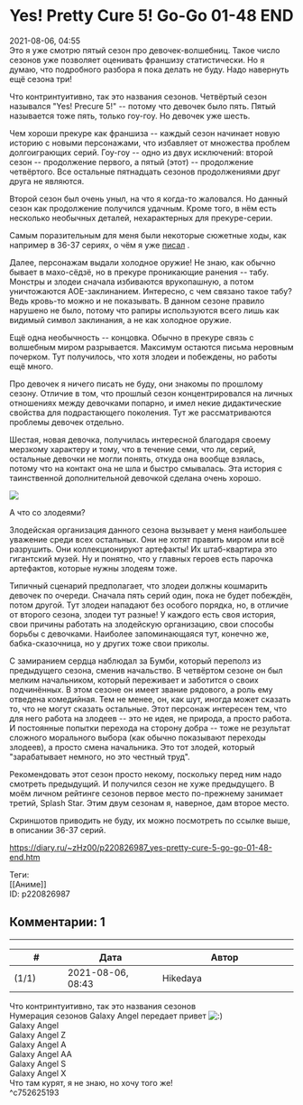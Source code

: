 Yes! Pretty Cure 5! Go-Go 01-48 END
===================================

  
2021-08-06, 04:55  
 Это я уже смотрю пятый сезон про девочек-волшебниц. Такое число сезонов уже позволяет оценивать франшизу статистически. Но я думаю, что подробного разбора я пока делать не буду. Надо навернуть ещё сезона три!   
   
 Что контринтуитивно, так это названия сезонов. Четвёртый сезон назывался "Yes! Precure 5!" -- потому что девочек было пять. Пятый называется тоже пять, только гоу-гоу. Но девочек уже шесть.   
   
 Чем хороши прекуре как франшиза -- каждый сезон начинает новую историю с новыми персонажами, что избавляет от множества проблем долгоиграющих серий. Гоу-гоу -- одно из двух исключений: второй сезон -- продолжение первого, а пятый (этот) -- продолжение четвёртого. Все остальные пятнадцать сезонов продолжениями друг друга не являются.   
   
 Второй сезон был очень уныл, на что я когда-то жаловался. Но данный сезон как продолжение получился удачным. Кроме того, в нём есть несколько необычных деталей, нехарактерных для прекуре-серии.   
   
 Самым поразительным для меня были некоторые сюжетные ходы, как например в 36-37 сериях, о чём я уже  [писал](Pretty%20Cure%205!%20Go-Go%2036-37)  .   
   
 Далее, персонажам выдали холодное оружие! Не знаю, как обычно бывает в махо-сёдзё, но в прекуре проникающие ранения -- табу. Монстры и злодеи сначала избиваются врукопашную, а потом уничтожаются AOE-заклинанием. Интересно, с чем связано такое табу? Ведь кровь-то можно и не показывать. В данном сезоне правило нарушено не было, потому что рапиры используются всего лишь как видимый символ заклинания, а не как холодное оружие.   
   
 Ещё одна необычность -- концовка. Обычно в прекуре связь с волшебным миром разрывается. Максимум остаются письма неровным почерком. Тут получилось, что хотя злодеи и побеждены, но работы ещё много.   
   
 Про девочек я ничего писать не буду, они знакомы по прошлому сезону. Отличие в том, что прошлый сезон концентрировался на личных отношениях между девочками попарно, и имел некие дидактические свойства для подрастающего поколения. Тут же рассматриваются проблемы девочек отдельно.   
   
 Шестая, новая девочка, получилась интересной благодаря своему мерзкому характеру и тому, что в течение семи, что ли, серий, остальные девочки не могли понять, откуда она вообще взялась, потому что на контакт она не шла и быстро смывалась. Эта история с таинственной дополнительной девочкой сделана очень хорошо.   
   
  [![](https://i.imgur.com/gsVdz7b.png)](https://i.imgur.com/gsVdz7b.png)    
   
 А что со злодеями?   
   
 Злодейская организация данного сезона вызывает у меня наибольшее уважение среди всех остальных. Они не хотят править миром или всё разрушить. Они коллекционируют артефакты! Их штаб-квартира это гигантский музей. Ну и понятно, что у главных героев есть парочка артефактов, которые нужны злодеям тоже.   
   
 Типичный сценарий предполагает, что злодеи должны кошмарить девочек по очереди. Сначала пять серий один, пока не будет побеждён, потом другой. Тут злодеи нападают без особого порядка, но, в отличие от второго сезона, злодеи тут разные! У каждого есть своя история, свои причины работать на злодейскую организацию, свои способы борьбы с девочками. Наиболее запоминающаяся тут, конечно же, бабка-сказочница, но у других тоже свои приколы.   
   
 С замиранием сердца наблюдал за Бумби, который переполз из предыдущего сезона, сменив начальство. В четвёртом сезоне он был мелким начальником, который переживает и заботится о своих подчинённых. В этом сезоне он имеет звание рядового, а роль ему отведена комедийная. Тем не менее, он, как шут, иногда может сказать то, что не могут сказать остальные. Этот персонаж интересен тем, что для него работа на злодеев -- это не идея, не природа, а просто работа. И постоянные попытки перехода на сторону добра -- тоже не результат сложного морального выбора (как обычно показывают переходы злодеев), а просто смена начальника. Это тот злодей, который "зарабатывает немного, но это честный труд".   
   
 Рекомендовать этот сезон просто некому, поскольку перед ним надо смотреть предыдущий. И получился сезон не хуже предыдущего. В моём личном рейтинге сезонов первое место по-прежнему занимает третий, Splash Star. Этим двум сезонам я, наверное, дам второе место.   
   
 Скриншотов приводить не буду, их можно посмотреть по ссылке выше, в описании 36-37 серий.   
  
<https://diary.ru/~zHz00/p220826987_yes-pretty-cure-5-go-go-01-48-end.htm>  
  
Теги:  
[[Аниме]]  
ID: p220826987  


Комментарии: 1
--------------

  


---



|         #         |              Дата              |                     Автор                     |           ID           |
| --- | --- | --- | --- |
| (1/1) | 2021-08-06, 08:43 | Hikedaya | c752625193 |

  
  Что контринтуитивно, так это названия сезонов    
 Нумерация сезонов Galaxy Angel передает привет ![:)](/picture/3.gif)   
 Galaxy Angel   
 Galaxy Angel Z   
 Galaxy Angel A   
 Galaxy Angel AA   
 Galaxy Angel S   
 Galaxy Angel X   
 Что там курят, я не знаю, но хочу того же!   
 ^c752625193